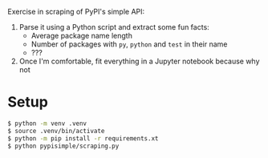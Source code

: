 Exercise in scraping of PyPI's simple API:
1. Parse it using a Python script and extract some fun facts:
   - Average package name length
   - Number of packages with `py`, `python` and `test` in their name
   - ???
2. Once I'm comfortable, fit everything in a Jupyter notebook because why not

# Setup

```bash
$ python -m venv .venv
$ source .venv/bin/activate
$ python -m pip install -r requirements.xt
$ python pypisimple/scraping.py
```
